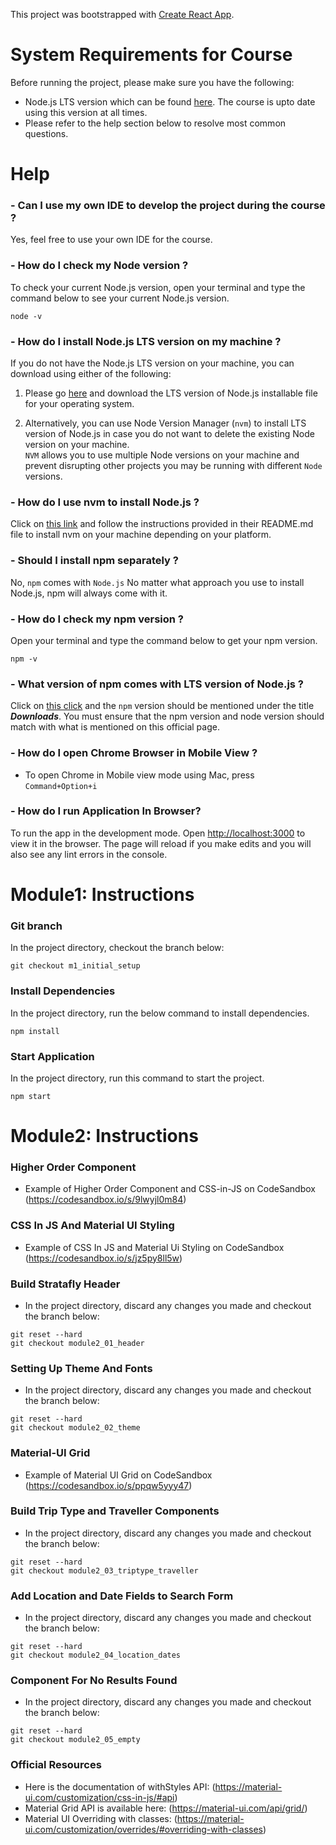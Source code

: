 This project was bootstrapped with [Create React App](https://github.com/facebook/create-react-app).

# System Requirements for Course
Before running the project, please make sure you have the following:

- Node.js LTS version which can be found [here](https://nodejs.org/en/download/). The course is upto date using this version at all times.
- Please refer to the help section below to resolve most common questions.

# Help

### - Can I use my own IDE to develop the project during the course ?
Yes, feel free to use your own IDE for the course.

### - How do I check my Node version ?
To check your current Node.js version, open your terminal and type the command below to see your current Node.js version.
```
node -v
```

### - How do I install Node.js LTS version on my machine ?
If you do not have the Node.js LTS version on your machine, you can download using either of the following:
1. Please go [here](https://nodejs.org/en/download/) and download the LTS version of Node.js installable file for your operating system.

2. Alternatively, you can use Node Version Manager (`nvm`) to install LTS version of Node.js in case
 you do not want to delete the existing Node version on your machine.<br>
 `NVM` allows you to use multiple Node versions on your machine and prevent disrupting other 
 projects you may be running with different `Node` versions.<br>
 
### - How do I use nvm to install Node.js ?
Click on [this link](https://github.com/nvm-sh/nvm) and follow the instructions provided in their README.md file 
to install nvm on your machine depending on your platform.

### - Should I install npm separately ?
No, `npm` comes with `Node.js` 
No matter what approach you use to install Node.js, npm will always come with it.

### - How do I check my npm version ?
Open your terminal and type the command below to get your npm version.
```
npm -v
```


### - What version of npm comes with LTS version of Node.js ?
Click on [this click](https://nodejs.org/en/download/) and the `npm` version should be mentioned under the title _**Downloads**_. 
You must ensure that the npm version and node version should match with what is mentioned on this official page.

### - How do I open Chrome Browser in Mobile View ?
- To open Chrome in Mobile view mode using Mac, press ```Command+Option+i```

### - How do I run Application In Browser?
To run the app in the development mode.
Open [http://localhost:3000](http://localhost:3000) to view it in the browser.
The page will reload if you make edits and you will also see any lint errors in the console.



# Module1: Instructions

### Git branch
In the project directory, checkout the branch below:
```
git checkout m1_initial_setup
```


### Install Dependencies
In the project directory, run the below command to install dependencies.
```
npm install
```


### Start Application
In the project directory, run this command to start the project.
```
npm start
```


# Module2: Instructions

### Higher Order Component
- Example of Higher Order Component and CSS-in-JS on CodeSandbox (https://codesandbox.io/s/9lwyjl0m84)

### CSS In JS And Material UI Styling
- Example of CSS In JS and Material Ui Styling on CodeSandbox (https://codesandbox.io/s/jz5py8ll5w)

### Build Stratafly Header
- In the project directory, discard any changes you made and checkout the branch below:
```
git reset --hard
git checkout module2_01_header
```

### Setting Up Theme And Fonts
- In the project directory, discard any changes you made and checkout the branch below:
```
git reset --hard
git checkout module2_02_theme

```
### Material-UI Grid
- Example of Material UI Grid on CodeSandbox (https://codesandbox.io/s/ppqw5yyy47)

### Build Trip Type and Traveller Components
- In the project directory, discard any changes you made and checkout the branch below:
```
git reset --hard
git checkout module2_03_triptype_traveller
```


### Add Location and Date Fields to Search Form
- In the project directory, discard any changes you made and checkout the branch below:
```
git reset --hard
git checkout module2_04_location_dates
```

### Component For No Results Found
- In the project directory, discard any changes you made and checkout the branch below:
```
git reset --hard
git checkout module2_05_empty
```


### Official Resources   
- Here is the documentation of withStyles API: (https://material-ui.com/customization/css-in-js/#api)
- Material Grid API is available here: (https://material-ui.com/api/grid/)
- Material UI Overriding with classes: (https://material-ui.com/customization/overrides/#overriding-with-classes)

